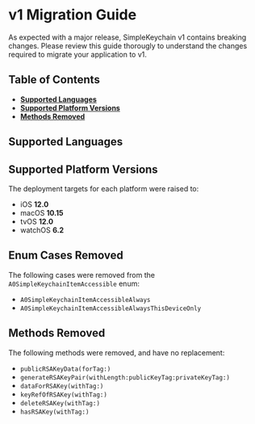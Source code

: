 # v1 Migration Guide

As expected with a major release, SimpleKeychain v1 contains breaking changes. Please review this guide thorougly to understand the changes required to migrate your application to v1.

## Table of Contents

- [**Supported Languages**](#supported-languages)
- [**Supported Platform Versions**](#supported-platform-versions)
- [**Methods Removed**](#methods-removed)

## Supported Languages

## Supported Platform Versions

The deployment targets for each platform were raised to:

- iOS **12.0**
- macOS **10.15**
- tvOS **12.0**
- watchOS **6.2**

## Enum Cases Removed

The following cases were removed from the `A0SimpleKeychainItemAccessible` enum:

- `A0SimpleKeychainItemAccessibleAlways`
- `A0SimpleKeychainItemAccessibleAlwaysThisDeviceOnly`

## Methods Removed

The following methods were removed, and have no replacement:

- `publicRSAKeyData(forTag:)`
- `generateRSAKeyPair(withLength:publicKeyTag:privateKeyTag:)`
- `dataForRSAKey(withTag:)`
- `keyRefOfRSAKey(withTag:)`
- `deleteRSAKey(withTag:)`
- `hasRSAKey(withTag:)`
